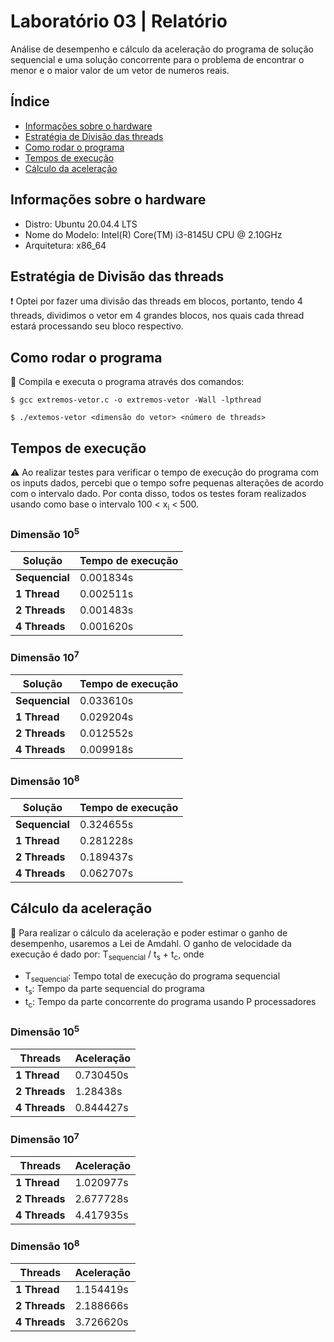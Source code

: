 # Laboratório 03 | Relatório
Análise de desempenho e cálculo da aceleração do programa de solução sequencial e uma solução concorrente para o problema de encontrar o menor e o maior valor de um vetor de numeros reais.


## Índice
* [Informações sobre o hardware](#informações-sobre-o-hardware)
* [Estratégia de Divisão das threads](#estrategia-de-divisao-das-threads)
* [Como rodar o programa](#como-rodar-o-programa)
* [Tempos de execução](#tempos-de-execução)
* [Cálculo da aceleração](#cálculo-da-aceleração)

## Informações sobre o hardware
- Distro: Ubuntu 20.04.4 LTS
- Nome do Modelo: Intel(R) Core(TM) i3-8145U CPU @ 2.10GHz
- Arquitetura: x86_64

## Estratégia de Divisão das threads
:exclamation: Optei por fazer uma divisão das threads em blocos, portanto, tendo 4 threads, dividimos o vetor em 4 grandes blocos, nos quais cada thread estará processando seu bloco respectivo.

## Como rodar o programa
:thinking: Compila e executa o programa através dos comandos:
```
$ gcc extremos-vetor.c -o extremos-vetor -Wall -lpthread 
```
```
$ ./extemos-vetor <dimensão do vetor> <número de threads>
```

## Tempos de execução
:warning: Ao realizar testes para verificar o tempo de execução do programa com os inputs dados, percebi que o tempo sofre pequenas alterações de acordo com o intervalo dado.
Por conta disso, todos os testes foram realizados usando como base o intervalo 100 < x<sub>i</sub> < 500.

### Dimensão 10<sup>5</sup>
| Solução | Tempo de execução |
| --- | --- |
| **Sequencial** | 0.001834s |                                                                                                                                                                                 
| **1 Thread** | 0.002511s |
| **2 Threads** | 0.001483s |
| **4 Threads** | 0.001620s |

### Dimensão 10<sup>7</sup>
| Solução | Tempo de execução |
| --- | --- |
| **Sequencial** | 0.033610s |                                                                                                                                                                                 
| **1 Thread** | 0.029204s |
| **2 Threads** | 0.012552s |
| **4 Threads** | 0.009918s |

### Dimensão 10<sup>8</sup>
| Solução | Tempo de execução |
| --- | --- |
| **Sequencial** | 0.324655s |                                                                                                                                                                                 
| **1 Thread** | 0.281228s |
| **2 Threads** | 0.189437s |
| **4 Threads** | 0.062707s |

## Cálculo da aceleração
:abacus: Para realizar o cálculo da aceleração e poder estimar o ganho de desempenho, usaremos a Lei de Amdahl. O ganho de velocidade da execução é dado por: 
T<sub>sequencial</sub> / t<sub>s</sub> + t<sub>c</sub>, onde
- T<sub>sequencial</sub>: Tempo total de execução do programa sequencial
- t<sub>s</sub>: Tempo da parte sequencial do programa
- t<sub>c</sub>: Tempo da parte concorrente do programa usando P processadores

### Dimensão 10<sup>5</sup>
 | Threads | Aceleração |
 | --- | --- |
 | **1 Thread** | 0.730450s |
 | **2 Threads** | 1.28438s |
 | **4 Threads** | 0.844427s |
 
### Dimensão 10<sup>7</sup>
 | Threads | Aceleração |
 | --- | --- |
 | **1 Thread** | 1.020977s |
 | **2 Threads** | 2.677728s |
 | **4 Threads** | 4.417935s |
 
 ### Dimensão 10<sup>8</sup>
 | Threads | Aceleração |
 | --- | --- |
 | **1 Thread** | 1.154419s |
 | **2 Threads** | 2.188666s |
 | **4 Threads** | 3.726620s |
